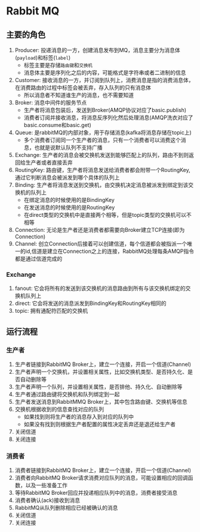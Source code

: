 # Rabbit MQ

## 主要的角色
1. Producer: 投递消息的一方，创建消息发布到MQ，消息主要分为消息体(`payload`)和标签(`label`)
    - 标签主要是存储`路由键`和`交换机`
    - 消息体主要是序列化之后的内容，可能格式是字符串或者二进制的信息
2. Customer: 接收消息的一方，并订阅到队列上，消费消息是指的消费消息体，在消费路由的过程中标签会被丢弃，存入队列的只有消息体
    - 所以消息者不知道谁生产的消息，也不需要知道
3. Broker: 消息中间件的服务节点
    - 生产者将消息包装后，发送到Broker(AMQP协议对应了basic.publish)
    - 消费者订阅并接收消息，将消息反序列化然后处理消息(AMQP洗衣对应了basic.consume和basic.get)
4. Queue: 是rabbitMQ的内部对象，用于存储消息(kafka将消息存储在topic上)
    - 多个消费者订阅同一个生产者的消息，只有一个消费者可以消费这个消息，也就是说默认队列不支持广播
5. Exchange: 生产者的消息会被交换机发送到能够匹配上的队列，路由不到则返回给生产者或者直接丢弃
6. RoutingKey: 路由键，生产者将消息发送给消费者都会附带一个RoutingKey,通过它判断消息会被派发到哪个具体的队列上
7. Binding: 生产者将消息发送到交换机，由交换机决定消息被派发到绑定到该交换机的队列上
    - 在绑定消息的时候使用的是BindingKey
    - 在发送消息的时候使用的是RoutingKey
    - 在direct类型的交换机中是直接两个相等，但是topic类型的交换机可以不相等
8. Connection: 无论是生产者还是消费者都需要向Broker建立TCP连接(即为Connection)
9. Channel: 创立Connection后接着可以创建信道，每个信道都会被指派一个唯一的id,信道是建立在Connection之上的连接，RabbitMQ处理每条AMQP指令都是通过信道完成的

### Exchange
1. fanout: 它会将所有的发送到该交换机的消息路由到所有与该交换机绑定的交换机队列上
2. direct: 它会将发送的消息派发到BindingKey和RoutingKey相同的
3. topic: 拥有通配符匹配的交换机

## 运行流程
### 生产者
1. 生产者链接到RabbitMQ Broker上，建立一个连接，开启一个信道(Channel)
2. 生产者声明一个交换机，并设置相关属性，比如交换机类型、是否持久化、是否自动删除等
3. 生产者声明一个队列，并设置相关属性，是否排他、持久化、自动删除等
4. 生产者通过路由键将交换机和队列绑定到一起
5. 生产者发送消息到RabbitMMQ Broker上，其中包含路由键、交换机等信息
6. 交换机根据收到的信息查找对应的队列
    - 如果找到则将生产者的消息存入到对应的队列中
    - 如果没有找到则根据生产者配置的属性决定丢弃还是退还给生产者
7. 关闭信道
8. 关闭连接

### 消费者
1. 消费者链接到RabbitMQ Broker上，建立一个连接，开启一个信道(Channel)
2. 消费者向RabbitMQ Broker请求消费对应队列的消息，可能设置相应的回调函数，以及一些准备工作
3. 等待RabbitMQ Broker回应并投递相应队列中的消息，消费者接受消息
4. 消费者确认(ack)接收到消息
5. RabbitMQ从队列删除相应已经被确认的消息
6. 关闭信道
7. 关闭连接

